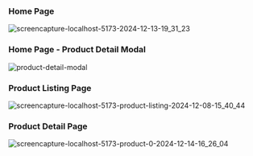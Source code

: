 ### Home Page
![screencapture-localhost-5173-2024-12-13-19_31_23](https://github.com/user-attachments/assets/6c239882-5fef-4fe9-a787-052c47cd1ed5)
### Home Page - Product Detail Modal
![product-detail-modal](https://github.com/user-attachments/assets/65a425d4-4d45-4c24-9181-e376403e1197)
### Product Listing Page
![screencapture-localhost-5173-product-listing-2024-12-08-15_40_44](https://github.com/user-attachments/assets/43f5456c-cf8b-4881-a7b4-91abe1d9810c)
### Product Detail Page
![screencapture-localhost-5173-product-0-2024-12-14-16_26_04](https://github.com/user-attachments/assets/46b01d7a-6933-4929-b06c-4ff699ea556c)
